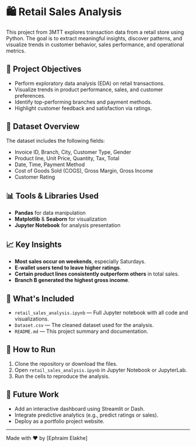 
# 🛍️ Retail Sales Analysis

This project from 3MTT explores transaction data from a retail store using Python. The goal is to extract meaningful insights, discover patterns, and visualize trends in customer behavior, sales performance, and operational metrics.

## 📌 Project Objectives
- Perform exploratory data analysis (EDA) on retail transactions.
- Visualize trends in product performance, sales, and customer preferences.
- Identify top-performing branches and payment methods.
- Highlight customer feedback and satisfaction via ratings.

## 📁 Dataset Overview
The dataset includes the following fields:
- Invoice ID, Branch, City, Customer Type, Gender
- Product line, Unit Price, Quantity, Tax, Total
- Date, Time, Payment Method
- Cost of Goods Sold (COGS), Gross Margin, Gross Income
- Customer Rating

## 📊 Tools & Libraries Used
- **Pandas** for data manipulation
- **Matplotlib** & **Seaborn** for visualization
- **Jupyter Notebook** for analysis presentation

## 📈 Key Insights
- **Most sales occur on weekends**, especially Saturdays.
- **E-wallet users tend to leave higher ratings**.
- **Certain product lines consistently outperform others** in total sales.
- **Branch B generated the highest gross income**.

## 🧠 What's Included
- `retail_sales_analysis.ipynb` — Full Jupyter notebook with all code and visualizations.
- `Dataset.csv` — The cleaned dataset used for the analysis.
- `README.md` — This project summary and documentation.

## 🧰 How to Run
1. Clone the repository or download the files.
2. Open `retail_sales_analysis.ipynb` in Jupyter Notebook or JupyterLab.
3. Run the cells to reproduce the analysis.

## 🚀 Future Work
- Add an interactive dashboard using Streamlit or Dash.
- Integrate predictive analytics (e.g., predict ratings or sales).
- Deploy as a portfolio project website.

---

Made with ❤️ by [Ephraim Elakhe]
